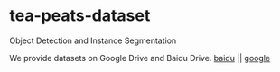 # tea-peats-dataset
Object Detection and Instance Segmentation

We provide datasets on Google Drive  and Baidu Drive. 
[baidu](https://pan.baidu.com/s/1JSjzdV9w29GJ5KjwUPj2eA?pwd=kkys) ||
[google]()  


